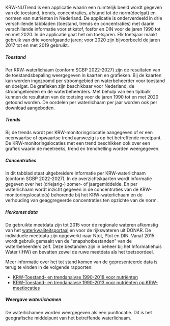 KRW-NUTrend is een applicatie waarin een ruimtelijk beeld wordt gegeven van de toestand, trends, concentraties, afstand tot de norm(doelgat) en normen van nutriënten in Nederland. De applicatie is onderverdeeld in drie verschillende tabbladen (toestand, trends en concentraties) met daarin verschillende informatie voor stikstof, fosfor en DIN voor de jaren 1990 tot en met 2020. In de applicatie gaat het om toetsjaren. Elk toetsjaar maakt gebruik van drie voorafgaande jaren; voor 2020 zijn bijvoorbeeld de jaren 2017 tot en met 2019 gebruikt.

##### Toestand
Per KRW-waterlichaam (conform SGBP 2022-2027) zijn de resultaten van de toestandsbepaling weergegeven in kaarten en grafieken. Bij de kaarten kan worden ingezoomd per stroomgebied en waterbeheerder voor toestand en doelgat. De grafieken zijn beschikbaar voor Nederland, de stroomgebieden en de waterbeheerders. Met behulp van een tijdbalk kunnen de resultaten van de toetsing voor de jaren 1990 tot en met 2020 getoond worden. De oordelen per waterlichaam per jaar worden ook per download aangeboden.

##### Trends
Bij de trends wordt per KRW-monitoringslocatie aangegeven of er een neerwaartse of opwaartse trend aanwezig is op het betreffende meetpunt. De KRW-monitoringslocaties met een trend beschikken ook over een grafiek waarin de meetreeks, trend en trendhelling worden weergegeven.

##### Concentraties
In dit tabblad staat uitgebreidere informatie per KRW-waterlichaam (conform SGBP 2022-2027). In de overzichtskaarten wordt informatie gegeven over het (driejarig-) zomer- of jaargemiddelde. En per waterlichaam wordt inzicht gegeven in de concentraties van de KRW-monitoringslocatie(s) behorende bij het KRW-waterlichaam en de verhouding van geaggregeerde concentraties ten opzichte van de norm.

##### Herkomst data
De gebruikte meetdata zijn tot 2015 voor de regionale wateren afkomstig van het [waterkwaliteitsportaal](https://www.waterkwaliteitsportaal.nl/) en voor de rijkswateren uit DONAR. De individuele meetdata zijn opgewerkt naar Ntot, Ptot en DIN. Vanaf 2015 wordt gebruik gemaakt van de "snapshotbestanden" van de waterbeheerders zelf. Deze bestanden zijn in beheer bij het Informatiehuis Water (IHW) en bevatten zowel de ruwe meetdata als het toetsoordeel.

Meer informatie over het tot stand komen van de gepresenteerde data is terug te vinden in de volgende rapporten:

- [KRW-Toestand- en trendanalyse 1990-2018 voor nutriënten](http://publications.deltares.nl/11203728_006.pdf)
- [KRW-Toestand- en trendanalyse 1990-2013 voor nutriënten op KRW-meetlocaties](http://publications.deltares.nl/1220098_015.pdf)

##### Weergave waterlichamen
De waterlichamen worden weergegeven als een puntlocatie. Dit is het geografische middelpunt van het betreffende waterlichaam.
